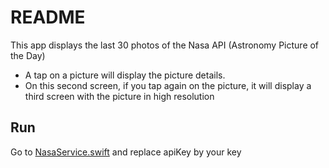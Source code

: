 # README

This app displays the last 30 photos of the Nasa API (Astronomy Picture of the Day)
- A tap on a picture will display the picture details.
- On this second screen, if you tap again on the picture, it will display a third screen with the picture in high resolution

## Run
Go to [NasaService.swift](nasaApp/nasaApp/Network/NasaService.swift) and replace apiKey by your key
